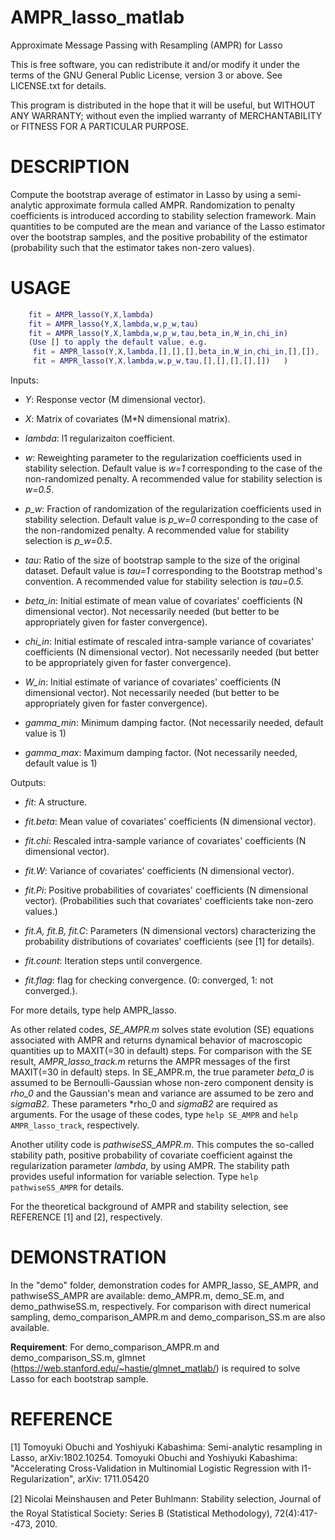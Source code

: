 # AMPR_lasso_matlab
Approximate Message Passing with Resampling (AMPR) for Lasso

This is free software, you can redistribute it and/or modify it under the terms of the GNU General Public License, version 3 or above. See LICENSE.txt for details.

This program is distributed in the hope that it will be useful, but WITHOUT ANY WARRANTY; without even the implied warranty of MERCHANTABILITY or FITNESS FOR A PARTICULAR PURPOSE.

# DESCRIPTION
Compute the bootstrap average of estimator in Lasso by using a semi-analytic approximate formula called AMPR.
Randomization to penalty coefficients is introduced according to stability selection framework.
Main quantities to be computed are the mean and variance of the Lasso estimator over the bootstrap samples,
and the positive probability of the estimator (probability such that the estimator takes non-zero values).

# USAGE
```matlab
    fit = AMPR_lasso(Y,X,lambda)
    fit = AMPR_lasso(Y,X,lambda,w,p_w,tau)
    fit = AMPR_lasso(Y,X,lambda,w,p_w,tau,beta_in,W_in,chi_in)
    (Use [] to apply the default value, e.g.
     fit = AMPR_lasso(Y,X,lambda,[],[],[],beta_in,W_in,chi_in,[],[]),
     fit = AMPR_lasso(Y,X,lambda,w,p_w,tau,[],[],[],[],[])   )
```
Inputs:
- *Y*:         Response vector (M dimensional vector).

- *X*:         Matrix of covariates (M*N dimensional matrix).

- *lambda*:    l1 regularizaiton coefficient.   

- *w*:         Reweighting parameter to the regularization coefficients used in stability selection.
               Default value is *w=1* corresponding to the case of the non-randomized penalty.
               A recommended value for stability selection is *w=0.5*.

- *p_w*:       Fraction of randomization of the regularization coefficients used in stability selection.
               Default value is *p_w=0* corresponding to the case of the non-randomized penalty.
               A recommended value for stability selection is *p_w=0.5*.

- *tau*:       Ratio of the size of bootstrap sample to the size of the original dataset.
               Default value is *tau=1* corresponding to the Bootstrap method's convention.
               A recommended value for stability selection is *tau=0.5*.

- *beta_in*:   Initial estimate of mean value of covariates' coefficients (N dimensional vector).
               Not necessarily needed (but better to be appropriately given for faster convergence).

- *chi_in*:    Initial estimate of rescaled intra-sample variance of covariates' coefficients (N dimensional vector).
               Not necessarily needed (but better to be appropriately given for faster convergence).

- *W_in*:      Initial estimate of variance of covariates' coefficients (N dimensional vector).
               Not necessarily needed (but better to be appropriately given for faster convergence).

- *gamma_min*: Minimum damping factor. (Not necessarily needed, default value is 1)

- *gamma_max*: Maximum damping factor. (Not necessarily needed, default value is 1)

Outputs:
- *fit*:       A structure.

- *fit.beta*:  Mean value of covariates' coefficients (N dimensional vector).

- *fit.chi*:   Rescaled intra-sample variance of covariates' coefficients (N dimensional vector).

- *fit.W*:     Variance of covariates' coefficients (N dimensional vector).

- *fit.Pi*:    Positive probabilities of covariates' coefficients (N dimensional vector).
               (Probabilities such that covariates' coefficients take non-zero values.)

- *fit.A, fit.B, fit.C*:
               Parameters (N dimensional vectors) characterizing
               the probability distributions of covariates' coefficients (see [1] for details).

- *fit.count*: Iteration steps until convergence.

- *fit.flag*:  flag for checking convergence. (0: converged, 1: not converged.).

For more details, type help AMPR_lasso.

As other related codes, *SE_AMPR.m* solves state evolution (SE) equations associated with AMPR
and returns dynamical behavior of macroscopic quantities up to MAXIT(=30 in default) steps.
For comparison with the SE result, *AMPR_lasso_track.m* returns the AMPR messages of the first MAXIT(=30 in default) steps.
In SE_AMPR.m, the true parameter *beta_0* is assumed to be Bernoulli-Gaussian whose non-zero component density is *rho_0* 
and the Gaussian's mean and variance are assumed to be zero and *sigmaB2*. 
These parameters *rho_0 and *sigmaB2* are required as arguments. 
For the usage of these codes, type ``help SE_AMPR`` and ``help AMPR_lasso_track``, respectively.

Another utility code is *pathwiseSS_AMPR.m*. This computes the so-called stability path,
positive probability of covariate coefficient against the regularization parameter *lambda*,
by using AMPR. The stability path provides useful information for variable selection.
Type ``help pathwiseSS_AMPR`` for details.

For the theoretical background of AMPR and stability selection, see REFERENCE [1] and [2], respectively.

# DEMONSTRATION
In the "demo" folder, demonstration codes for AMPR_lasso, SE_AMPR, and pathwiseSS_AMPR are available:
demo_AMPR.m, demo_SE.m, and demo_pathwiseSS.m, respectively.
For comparison with direct numerical sampling, demo_comparison_AMPR.m and demo_comparison_SS.m are also available.

**Requirement**:
For demo_comparison_AMPR.m and demo_comparison_SS.m,
glmnet (https://web.stanford.edu/~hastie/glmnet_matlab/) is required to solve Lasso for each bootstrap sample.

# REFERENCE
[1] Tomoyuki Obuchi and Yoshiyuki Kabashima: Semi-analytic resampling in Lasso, arXiv:1802.10254.
Tomoyuki Obuchi and Yoshiyuki Kabashima: "Accelerating Cross-Validation in Multinomial Logistic Regression with l1-Regularization", arXiv: 1711.05420

[2] Nicolai Meinshausen and Peter Buhlmann: Stability selection,
Journal of the Royal Statistical Society: Series B (Statistical Methodology), 72(4):417--473, 2010.
